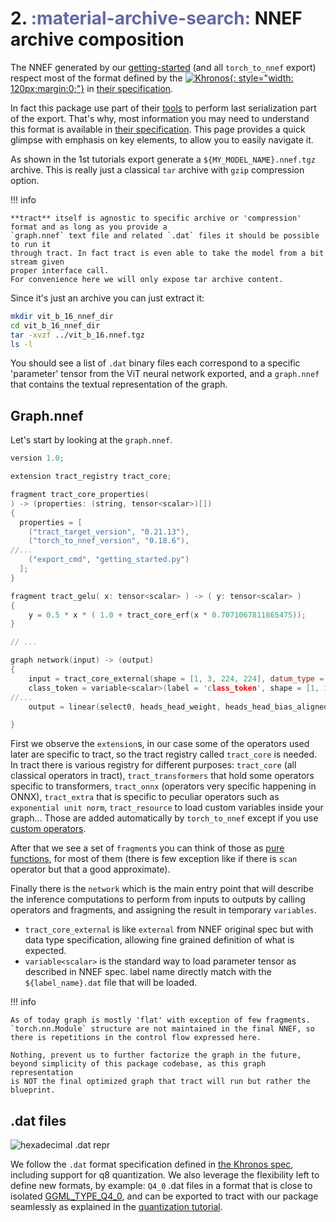 # 2. <span style="color:#6666aa">**:material-archive-search:**</span> NNEF archive composition

The NNEF generated by our [getting-started](/tutos/1_getting_started) (and all `torch_to_nnef` export) respect most of the format defined by the
[![Khronos](/img/khronos.png){: style="width: 120px;margin:0;"}](https://www.khronos.org/) in [their specification](https://registry.khronos.org/NNEF/specs/1.0/nnef-1.0.5.html).

In fact this package use  part of their [tools](https://github.com/KhronosGroup/NNEF-Tools) to perform last serialization part of the export.
That's why, most information you may need to understand this format is available
in [their specification](https://registry.khronos.org/NNEF/specs/1.0/nnef-1.0.5.html).
This page provides a quick glimpse with emphasis on key elements, to allow you to
easily navigate it.

As shown in the 1st tutorials export generate a `${MY_MODEL_NAME}.nnef.tgz` archive.
This is really just a classical `tar` archive with `gzip` compression option.

!!! info

    **tract** itself is agnostic to specific archive or 'compression' format and as long as you provide a
    `graph.nnef` text file and related `.dat` files it should be possible to run it
    through tract. In fact tract is even able to take the model from a bit stream given
    proper interface call.
    For convenience here we will only expose tar archive content.

Since it's just an archive you can just extract it:

```bash
mkdir vit_b_16_nnef_dir
cd vit_b_16_nnef_dir
tar -xvzf ../vit_b_16.nnef.tgz
ls -l
```

You should see a list of `.dat` binary files each correspond to a specific 'parameter' tensor from the ViT neural
network exported, and a `graph.nnef` that contains the textual representation of the graph.

## Graph.nnef

Let's start by looking at the `graph.nnef`.

```c++ title="graph.nnef"
version 1.0;

extension tract_registry tract_core;

fragment tract_core_properties(
) -> (properties: (string, tensor<scalar>)[])
{
  properties = [
    ("tract_target_version", "0.21.13"),
    ("torch_to_nnef_version", "0.18.6"),
//...
    ("export_cmd", "getting_started.py")
  ];
}

fragment tract_gelu( x: tensor<scalar> ) -> ( y: tensor<scalar> )
{
    y = 0.5 * x * ( 1.0 + tract_core_erf(x * 0.7071067811865475));
}

// ...

graph network(input) -> (output)
{
    input = tract_core_external(shape = [1, 3, 224, 224], datum_type = 'f32');
    class_token = variable<scalar>(label = 'class_token', shape = [1, 1, 768]);
//...
    output = linear(select0, heads_head_weight, heads_head_bias_aligned_rank_expanded);

}
```

First we observe the `extension`s, in our case some of the operators used later are specific to tract,
so the tract registry called `tract_core` is needed. In tract there is various registry for different purposes:
`tract_core` (all classical operators in tract), `tract_transformers` that hold some operators specific to transformers,
`tract_onnx` (operators very specific happening in ONNX), `tract_extra` that is specific to peculiar operators such as `exponential unit norm`,
`tract_resource` to load custom variables inside your graph...
Those are added automatically by `torch_to_nnef` except if you use [custom operators](/docs/tutos/8_custom_operator.md).

After that we see a set of `fragment`s you can think of those as [pure functions](https://en.wikipedia.org/wiki/Pure_function), for
most of them (there is few exception like if there is `scan` operator but that a good
approximate).

Finally there is the `network` which is the main entry point that will describe the
inference computations to perform from inputs to outputs by calling operators and fragments,
and assigning the result in temporary `variables`.

- `tract_core_external` is like `external` from NNEF original spec but with data type specification,
    allowing fine grained definition of what is expected.
- `variable<scalar>` is the standard way to load parameter tensor as described in NNEF spec. label name
directly match with the `${label_name}.dat` file that will be loaded.

!!! info

    As of today graph is mostly 'flat' with exception of few fragments.
    `torch.nn.Module` structure are not maintained in the final NNEF, so
    there is repetitions in the control flow expressed here.

    Nothing, prevent us to further factorize the graph in the future,
    beyond simplicity of this package codebase, as this graph representation
    is NOT the final optimized graph that tract will run but rather the
    blueprint.

## .dat files

![hexadecimal .dat repr](/img/hexa_dat.png)

We follow the `.dat` format specification defined in [the Khronos spec](https://registry.khronos.org/NNEF/specs/1.0/nnef-1.0.5.html#tensor-data-format),
including support for q8 quantization.
We also leverage the flexibility left to define new formats, by example:
`Q4_0` .dat files in a format that is close to isolated [GGML_TYPE_Q4_0](https://github.com/ggml-org/ggml/blob/master/docs/gguf.md),
and can be exported to tract with our package seamlessly as explained
in the [quantization tutorial](/docs/tutos/6_quantization.md).
